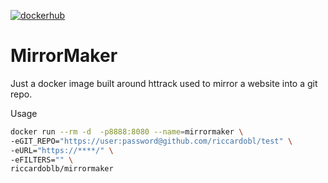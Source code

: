 [![dockerhub](https://img.shields.io/docker/cloud/build/riccardoblb/mirrormaker?style=for-the-badge)](https://hub.docker.com/r/riccardoblb/mirrormaker)
# MirrorMaker 

Just a docker image built around httrack used to mirror a website into a git repo.



Usage
```bash
docker run --rm -d  -p8888:8080 --name=mirrormaker \
-eGIT_REPO="https://user:password@github.com/riccardobl/test" \
-eURL="https://****/" \
-eFILTERS="" \
riccardoblb/mirrormaker
```
